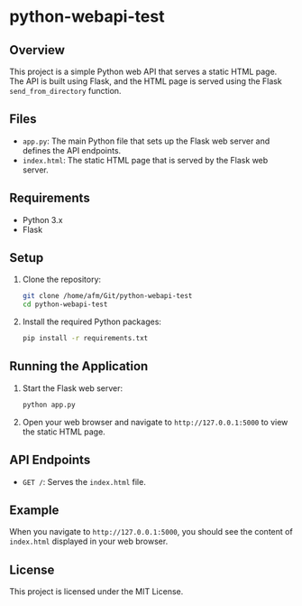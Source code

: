 # python-webapi-test

## Overview

This project is a simple Python web API that serves a static HTML page. The API is built using Flask, and the HTML page is served using the Flask `send_from_directory` function.

## Files

- `app.py`: The main Python file that sets up the Flask web server and defines the API endpoints.
- `index.html`: The static HTML page that is served by the Flask web server.

## Requirements

- Python 3.x
- Flask

## Setup

1. Clone the repository:
    ```sh
    git clone /home/afm/Git/python-webapi-test
    cd python-webapi-test
    ```

2. Install the required Python packages:
    ```sh
    pip install -r requirements.txt
    ```

## Running the Application

1. Start the Flask web server:
    ```sh
    python app.py
    ```

2. Open your web browser and navigate to `http://127.0.0.1:5000` to view the static HTML page.

## API Endpoints

- `GET /`: Serves the `index.html` file.

## Example

When you navigate to `http://127.0.0.1:5000`, you should see the content of `index.html` displayed in your web browser.

## License

This project is licensed under the MIT License.